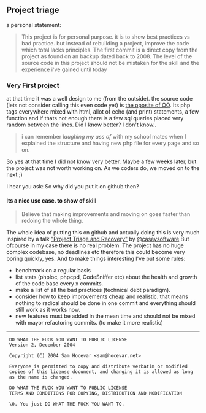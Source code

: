 ## Project triage

a personal statement:
> This project is for personal purpose. it is to show best practices vs bad practice. but instead of rebuilding a project, improve the code which total lacks principles. The first commit is a direct copy from the project as found on an backup dated back to 2008. The level of the source code in this project should not be mistaken for the skill and the experience i've gained until today


### Very First project


at that time it was a well design to me (from the outside). the source code (lets not consider calling this even code yet)  is [the oposite of OO](http://stackoverflow.com/questions/5400585/the-opposite-of-object-oriented "a question on stackoverflow"). Its php tags everywhere mixed with html, allot of echo (and print) statements, a few function and if thats not enough there is a few sql queries placed very random between the lines. Did I know better?  I don't know..


> i can remember *laughing my ass of* with my school mates when I explained the structure and having new php file for every page and so on.


So yes at that time I did not know very better. Maybe a few weeks later, but the project was not worth working on. As we coders do, we moved on to the next ;)

I hear you ask: So why did you put it on github then?

#### Its a nice use case. to show of skill

> Believe that making improvements and moving on goes faster than redoing the whole thing.

The whole idea of putting this on github and actually doing this is very much inspired by a talk ["Project Triage and Recovery"](http://caseysoftware.com/blog/phpbenelux-2011-recap) by [@caseysoftware](https://twitter.com/caseysoftware, "on twitter")
But ofcourse in my case there is no real problem. The project has no huge complex codebase, no deadlines etc
therefore this could become very boring quickly, yes.
And to make things interesting I've put some rules:

*   benchmark on a regular basis
*   list stats (phploc, phpcpd, CodeSniffer etc) about the health and growth of the code base every x commits.
*   make a list of all the bad practices (technical debt paradigm).
*   consider how to keep improvements cheap and realistic. that means nothing to radical should be done in one commit and everything should still work as it works now.
*   new features must be added in the mean time and should not be mixed with mayor refactoring commits. (to make it more realistic)


 * * *

     DO WHAT THE FUCK YOU WANT TO PUBLIC LICENSE
     Version 2, December 2004

     Copyright (C) 2004 Sam Hocevar <sam@hocevar.net>

     Everyone is permitted to copy and distribute verbatim or modified
     copies of this license document, and changing it is allowed as long
     as the name is changed.

     DO WHAT THE FUCK YOU WANT TO PUBLIC LICENSE
     TERMS AND CONDITIONS FOR COPYING, DISTRIBUTION AND MODIFICATION

     \0. You just DO WHAT THE FUCK YOU WANT TO.

